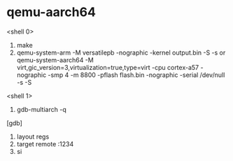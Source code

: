 # qemu-aarch64
<shell 0>

1. make
2. qemu-system-arm -M versatilepb -nographic -kernel output.bin -S -s
   or 
   qemu-system-aarch64 -M virt,gic_version=3,virtualization=true,type=virt -cpu cortex-a57 -nographic -smp 4 -m 8800 -pflash flash.bin -nographic -serial /dev/null -s -S  

<shell 1>
1. gdb-multiarch -q

[gdb]
1. layout regs
2. target remote :1234
3. si

